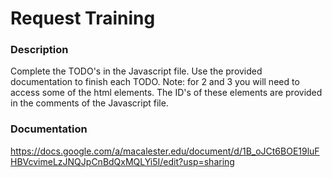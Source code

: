 Request Training
====
### Description
Complete the TODO's in the Javascript file. Use the provided documentation to finish each TODO. Note: for 2 and 3 you will need to access some of the html elements. The ID's of these elements are provided in the comments of the Javascript file. 

### Documentation
https://docs.google.com/a/macalester.edu/document/d/1B_oJCt6BOE19luFHBVcvimeLzJNQJpCnBdQxMQLYi5I/edit?usp=sharing